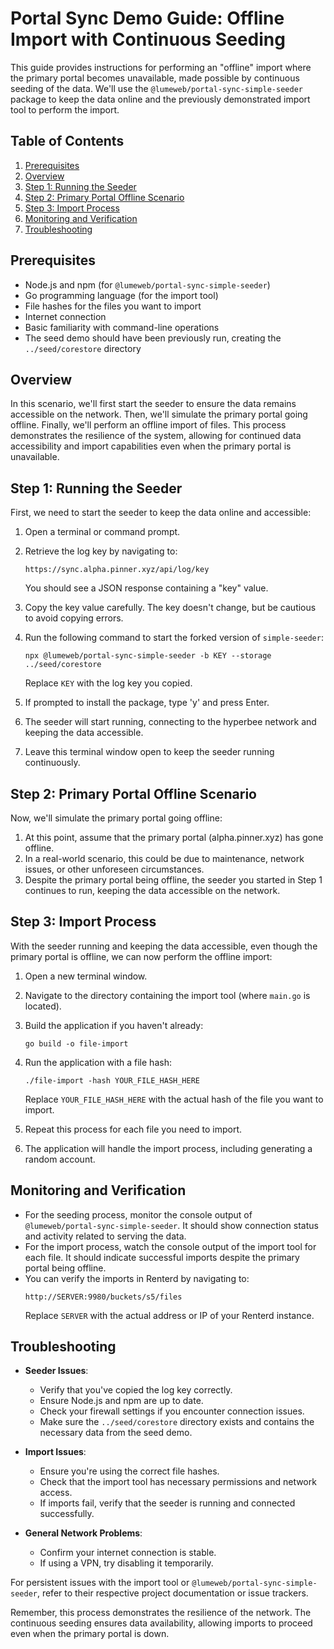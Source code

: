 # Portal Sync Demo Guide: Offline Import with Continuous Seeding

This guide provides instructions for performing an "offline" import where the primary portal becomes unavailable, made possible by continuous seeding of the data. We'll use the `@lumeweb/portal-sync-simple-seeder` package to keep the data online and the previously demonstrated import tool to perform the import.

## Table of Contents

1. [Prerequisites](#prerequisites)
2. [Overview](#overview)
3. [Step 1: Running the Seeder](#step-1-running-the-seeder)
4. [Step 2: Primary Portal Offline Scenario](#step-2-primary-portal-offline-scenario)
5. [Step 3: Import Process](#step-3-import-process)
6. [Monitoring and Verification](#monitoring-and-verification)
7. [Troubleshooting](#troubleshooting)

## Prerequisites

- Node.js and npm (for `@lumeweb/portal-sync-simple-seeder`)
- Go programming language (for the import tool)
- File hashes for the files you want to import
- Internet connection
- Basic familiarity with command-line operations
- The seed demo should have been previously run, creating the `../seed/corestore` directory

## Overview

In this scenario, we'll first start the seeder to ensure the data remains accessible on the network. Then, we'll simulate the primary portal going offline. Finally, we'll perform an offline import of files. This process demonstrates the resilience of the system, allowing for continued data accessibility and import capabilities even when the primary portal is unavailable.

## Step 1: Running the Seeder

First, we need to start the seeder to keep the data online and accessible:

1. Open a terminal or command prompt.

2. Retrieve the log key by navigating to:
   ```
   https://sync.alpha.pinner.xyz/api/log/key
   ```
   You should see a JSON response containing a "key" value.

3. Copy the key value carefully. The key doesn't change, but be cautious to avoid copying errors.

4. Run the following command to start the forked version of `simple-seeder`:
   ```
   npx @lumeweb/portal-sync-simple-seeder -b KEY --storage ../seed/corestore
   ```
   Replace `KEY` with the log key you copied.

5. If prompted to install the package, type 'y' and press Enter.

6. The seeder will start running, connecting to the hyperbee network and keeping the data accessible.

7. Leave this terminal window open to keep the seeder running continuously.

## Step 2: Primary Portal Offline Scenario

Now, we'll simulate the primary portal going offline:

1. At this point, assume that the primary portal (alpha.pinner.xyz) has gone offline.
2. In a real-world scenario, this could be due to maintenance, network issues, or other unforeseen circumstances.
3. Despite the primary portal being offline, the seeder you started in Step 1 continues to run, keeping the data accessible on the network.

## Step 3: Import Process

With the seeder running and keeping the data accessible, even though the primary portal is offline, we can now perform the offline import:

1. Open a new terminal window.

2. Navigate to the directory containing the import tool (where `main.go` is located).

3. Build the application if you haven't already:
   ```
   go build -o file-import
   ```

4. Run the application with a file hash:
   ```
   ./file-import -hash YOUR_FILE_HASH_HERE
   ```
   Replace `YOUR_FILE_HASH_HERE` with the actual hash of the file you want to import.

5. Repeat this process for each file you need to import.

6. The application will handle the import process, including generating a random account.

## Monitoring and Verification

- For the seeding process, monitor the console output of `@lumeweb/portal-sync-simple-seeder`. It should show connection status and activity related to serving the data.
- For the import process, watch the console output of the import tool for each file. It should indicate successful imports despite the primary portal being offline.
- You can verify the imports in Renterd by navigating to:
  ```
  http://SERVER:9980/buckets/s5/files
  ```
  Replace `SERVER` with the actual address or IP of your Renterd instance.

## Troubleshooting

- **Seeder Issues**:
    - Verify that you've copied the log key correctly.
    - Ensure Node.js and npm are up to date.
    - Check your firewall settings if you encounter connection issues.
    - Make sure the `../seed/corestore` directory exists and contains the necessary data from the seed demo.

- **Import Issues**:
    - Ensure you're using the correct file hashes.
    - Check that the import tool has necessary permissions and network access.
    - If imports fail, verify that the seeder is running and connected successfully.

- **General Network Problems**:
    - Confirm your internet connection is stable.
    - If using a VPN, try disabling it temporarily.

For persistent issues with the import tool or `@lumeweb/portal-sync-simple-seeder`, refer to their respective project documentation or issue trackers.

Remember, this process demonstrates the resilience of the network. The continuous seeding ensures data availability, allowing imports to proceed even when the primary portal is down.
